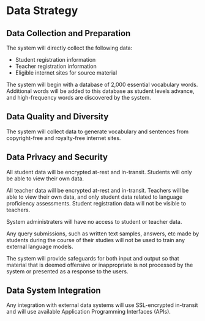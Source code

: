 # Data Strategy

## Data Collection and Preparation

The system will directly collect the following data:
- Student registration information
- Teacher registration information
- Eligible internet sites for source material

The system will begin with a database of 2,000 essential vocabulary words. Additional words will be added to this database as student levels advance, and high-frequency words are discovered by the system.

## Data Quality and Diversity

The system will collect data to generate vocabulary and sentences from copyright-free and royalty-free internet sites.

## Data Privacy and Security

All student data will be encrypted at-rest and in-transit. Students will only be able to view their own data.

All teacher data will be encrypted at-rest and in-transit. Teachers will be able to view their own data, and only student data related to language proficiency assessments. Student registration data will not be visible to teachers.

System administraters will have no access to student or teacher data.

Any query submissions, such as written text samples, answers, etc made by students during the course of their studies will not be used to train any external language models.

The system will provide safeguards for both input and output so that material that is deemed offensive or inappropriate is not processed by the system or presented as a response to the users.

## Data System Integration

Any integration with external data systems will use SSL-encrypted in-transit and will use available Application Programming Interfaces (APIs).

